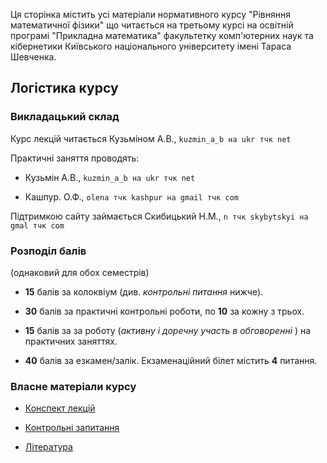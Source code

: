 Ця сторінка містить усі матеріали нормативного курсу "Рівняння математичної фізики" що читається на третьому курсі на освітній програмі "Прикладна математика" факультетку комп'ютерних наук та кібернетики Київського національного університету імені Тараса Шевченка.

## Логістика курсу

### Викладацький склад

Курс лекцій читається Кузьміном А.В., `kuzmin_a_b на ukr тчк net`

Практичні заняття проводять:

- Кузьмін А.В., `kuzmin_a_b на ukr тчк net`

- Кашпур. О.Ф., `olena тчк kashpur на gmail тчк com`

Підтримкою сайту займається Скибицький Н.М., `n тчк skybytskyi на gmal тчк com`

### Розподіл балів

(однаковий для обох семестрів)

- **15** балів за колоквіум (див. _контрольні питання_ нижче).

- **30** балів за практичні контрольні роботи, по **10** за кожну з трьох.

- **15** балів за за роботу (_активну і доречну участь в обговоренні_ ) на практичних заняттях.

- **40** балів за езкамен/залік. Екзаменаційний білет містить **4** питання.

<!--Оскільки більше **100** балів бути не може, то у разі перебору ~~бали згорають~~ ставимо max.-->

### Власне матеріали курсу

- [Конспект лекцій](lectures/lectures.md)

- [Контрольні запитання](control/control.md)

- [Література](books/books.md)
